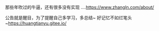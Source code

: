 那些年吹过的牛逼，还有很多没有实现 ....https://www.zhangln.com/about/

公告就是醒目，为了提醒自己多学习，多总结~
好记忆不如烂笔头~https://huangtianyu.gitee.io/